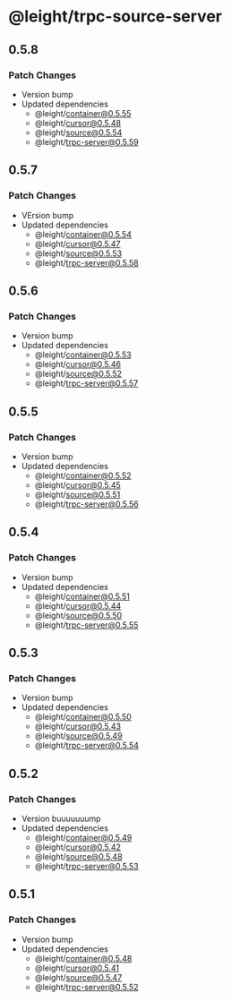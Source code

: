 # @leight/trpc-source-server

## 0.5.8

### Patch Changes

- Version bump
- Updated dependencies
    - @leight/container@0.5.55
    - @leight/cursor@0.5.48
    - @leight/source@0.5.54
    - @leight/trpc-server@0.5.59

## 0.5.7

### Patch Changes

- VErsion bump
- Updated dependencies
    - @leight/container@0.5.54
    - @leight/cursor@0.5.47
    - @leight/source@0.5.53
    - @leight/trpc-server@0.5.58

## 0.5.6

### Patch Changes

- Version bump
- Updated dependencies
    - @leight/container@0.5.53
    - @leight/cursor@0.5.46
    - @leight/source@0.5.52
    - @leight/trpc-server@0.5.57

## 0.5.5

### Patch Changes

- Version bump
- Updated dependencies
    - @leight/container@0.5.52
    - @leight/cursor@0.5.45
    - @leight/source@0.5.51
    - @leight/trpc-server@0.5.56

## 0.5.4

### Patch Changes

- Version bump
- Updated dependencies
    - @leight/container@0.5.51
    - @leight/cursor@0.5.44
    - @leight/source@0.5.50
    - @leight/trpc-server@0.5.55

## 0.5.3

### Patch Changes

- Version bump
- Updated dependencies
    - @leight/container@0.5.50
    - @leight/cursor@0.5.43
    - @leight/source@0.5.49
    - @leight/trpc-server@0.5.54

## 0.5.2

### Patch Changes

- Version buuuuuuump
- Updated dependencies
    - @leight/container@0.5.49
    - @leight/cursor@0.5.42
    - @leight/source@0.5.48
    - @leight/trpc-server@0.5.53

## 0.5.1

### Patch Changes

- Version bump
- Updated dependencies
    - @leight/container@0.5.48
    - @leight/cursor@0.5.41
    - @leight/source@0.5.47
    - @leight/trpc-server@0.5.52
